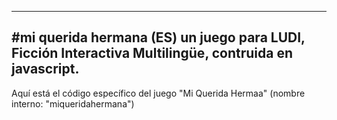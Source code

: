 
------------------------------------------------------------------------
#mi querida hermana (ES) un juego para LUDI, Ficción Interactiva Multilingüe, contruida en javascript.
------------------------------------------------------------------------

Aquí está el código específico del juego "Mi Querida Hermaa" (nombre interno: "miqueridahermana")

